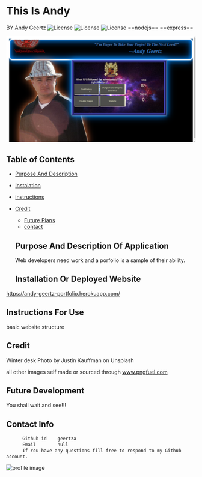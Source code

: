 # This Is Andy
  BY Andy Geertz      ![License](https://img.shields.io/badge/License-A-blue.svg) ![License](https://img.shields.io/badge/License-G-blue.svg) ![License](https://img.shields.io/badge/License-undefined-blue.svg)  ==nodejs== ==express== 
   
  
  <img src= andy.png></img>
  
  ## Table of Contents
  * [Purpose And Description](#purpose-and-description-of-application)
  * [Instalation](#installation-or-deployed-website)
  * [instructions](#Instructions-for-use) 
* [Credit](#credit)

  * [Future Plans](#future-development)
  * [contact](#contact-info)
  
  ## Purpose And Description Of Application
  Web developers need work and a porfolio is a sample of their ability.
  
  ## Installation Or Deployed Website
https://andy-geertz-portfolio.herokuapp.com/
  
  ## Instructions For Use
basic website structure
  
## Credit
Winter desk
Photo by Justin Kauffman on Unsplash

all other images self made or sourced through www.pngfuel.com
                        
  

  
  ## Future Development
  You shall wait and see!!!

  ## Contact Info
          Github id    geertza
          Email        null
          If You have any questions fill free to respond to my Github account.
![profile image](https://avatars3.githubusercontent.com/u/60946979?v=4) 
